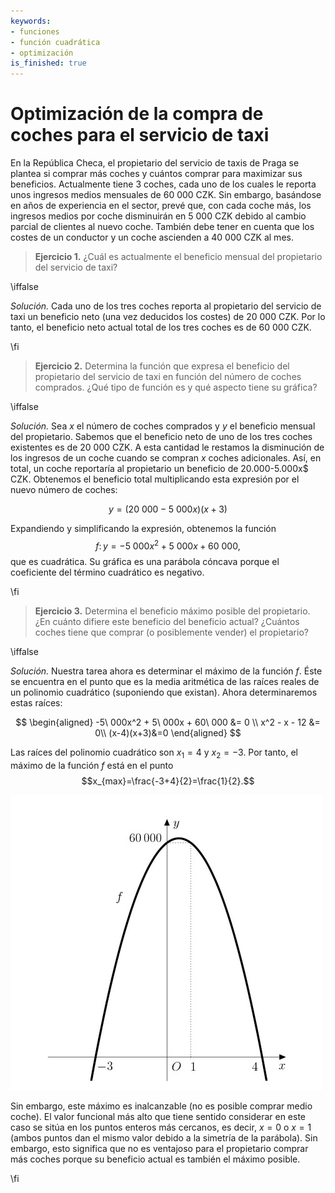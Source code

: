 ```yaml
---
keywords:
- funciones
- función cuadrática
- optimización
is_finished: true
---
```


# Optimización de la compra de coches para el servicio de taxi


En la República Checa, el propietario del servicio de taxis de Praga se plantea si comprar más coches y cuántos comprar 
para maximizar sus beneficios. Actualmente tiene 3 coches, cada uno de los cuales le reporta unos ingresos medios mensuales de 60 000 CZK. Sin embargo, basándose en años de experiencia en el sector, 
prevé que, con cada coche más, los ingresos medios por coche disminuirán en 5 000 CZK debido al cambio parcial de clientes al nuevo coche. También debe tener en cuenta que los costes de un conductor y un coche ascienden a 40 000 CZK al mes.

>**Ejercicio 1.** ¿Cuál es actualmente el beneficio mensual del propietario del servicio de taxi?

\iffalse

*Solución.* Cada uno de los tres coches reporta al propietario del servicio de taxi un beneficio neto (una vez deducidos los costes) de 20 000 CZK. Por lo tanto, el beneficio neto actual total de los tres coches es de 60 000 CZK.

\fi

>**Ejercicio 2.** Determina la función que expresa el beneficio del propietario del servicio de taxi en función del número de coches comprados.  ¿Qué tipo de función es y qué aspecto tiene su gráfica?

\iffalse

*Solución.* Sea $x$ el número de coches comprados y $y$ el beneficio mensual del propietario. Sabemos que el beneficio neto de uno de los tres coches existentes es de 20 000 CZK. A esta cantidad le restamos la disminución de los ingresos de un coche cuando se compran $x$ coches adicionales. Así, en total, un coche reportaría al propietario un beneficio de 20.000-5.000x$ CZK. Obtenemos el beneficio total multiplicando esta expresión por el nuevo número de coches:

$$
y=(20\ 000-5\ 000x)(x+3)
$$

Expandiendo y simplificando la expresión, obtenemos la función $$f\colon y= -5\ 000x^2 + 5\ 000x + 60\ 000,$$ que es cuadrática. Su gráfica es una parábola cóncava porque el coeficiente del término cuadrático es negativo.

\fi

>**Ejercicio 3.** Determina el beneficio máximo posible del propietario. ¿En cuánto difiere este beneficio del beneficio actual? ¿Cuántos coches tiene que comprar (o posiblemente vender) el propietario?

\iffalse

*Solución.*
Nuestra tarea ahora es determinar el máximo de la función $f$. Éste se encuentra en el punto que es la media aritmética de las raíces reales de un polinomio cuadrático (suponiendo que existan). Ahora determinaremos estas raíces:

$$
\begin{aligned}
-5\ 000x^2 + 5\ 000x + 60\ 000 &= 0 \\
x^2  - x - 12 &= 0\\
(x-4)(x+3)&=0
\end{aligned}
$$

Las raíces del polinomio cuadrático son $x_1=4$ y $x_2=-3$. Por tanto, el máximo de la función $f$ está
en el punto $$x_{max}=\frac{-3+4}{2}=\frac{1}{2}.$$ 

![Gráfica de función](04_graph_smaller.jpg)

Sin embargo, este máximo es inalcanzable (no es posible 
comprar medio coche). El valor funcional más alto que tiene sentido considerar en este caso se sitúa en los puntos enteros más cercanos, es decir, $x=0$ o $x=1$ (ambos puntos dan el mismo valor debido a la simetría de la parábola). Sin embargo, esto significa que no es ventajoso para el propietario comprar más coches porque su beneficio actual es también el máximo posible.

\fi
